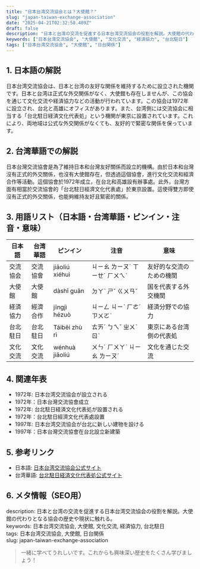 ```yaml
---
title: "日本台湾交流協会とは？大使館？"
slug: "japan-taiwan-exchange-association"
date: "2025-04-21T02:32:58.409Z"
draft: false
description: "日本と台湾の交流を促進する日本台湾交流協会の役割を解説。大使館の代わりとなる協会の歴史や現状に触れる。"
keywords: ["日本台湾交流協会", "大使館", "文化交流", "経済協力", "台北駐日"]
tags: ["日本台湾交流協会", "大使館", "日台関係"]
---
```


## 1. 日本語の解説  
日本台湾交流協会は、日本と台湾の友好な関係を維持するために設立された機関です。日本と台湾は正式な外交関係がなく、大使館も存在しませんが、この協会を通じて文化交流や経済協力などの活動が行われています。この協会は1972年に設立され、台北と高雄にオフィスがあります。また、台湾側には交流協会に相当する「台北駐日経済文化代表処」という機関が東京に設置されています。これにより、両地域は公式な外交関係がなくても、友好的で緊密な関係を保っています。

## 2. 台湾華語での解説  
日本台灣交流協會是為了維持日本和台灣友好關係而設立的機構。由於日本和台灣沒有正式的外交關係，也沒有大使館存在，但透過這個協會，進行文化交流和經濟合作等活動。這個協會於1972年成立，在台北和高雄設有辦事處。此外，台灣方面有相當於交流協會的「台北駐日經濟文化代表處」於東京設置。這使得雙方即使沒有正式的外交關係，也能夠維持友好且緊密的關係。

## 3. 用語リスト（日本語・台湾華語・ピンイン・注音・意味）  
| 日本語       | 台湾華語                  | ピンイン          | 注音       | 意味                         |
|--------------|--------------------------|-----------------|-----------|----------------------------|
| 交流協会     | 交流協會                | jiāoliú xiéhuì  | ㄐㄧㄠ ㄌㄧㄡˊ ㄒㄧㄝˊ ㄏㄨㄟˋ | 友好的な交流のための機関    |
| 大使館       | 大使館                  | dàshǐ guǎn      | ㄉㄚˋ ㄕˇ ㄍㄨㄢˇ     | 国を代表する外交機関        |
| 経済協力     | 經濟合作                | jīngjì hézuò   | ㄐㄧㄥ ㄐㄧˋ ㄏㄜˊ ㄗㄨㄛˋ | 経済分野での協力             |
| 台北駐日     | 台北駐日                | Táiběi zhù rì   | ㄊㄞˊ ㄅㄟˇ ㄓㄨˋ ㄖˋ | 東京にある台湾側の代表処     |
| 文化交流     | 文化交流                | wénhuà jiāoliú | ㄨㄣˊ ㄏㄨㄚˋ ㄐㄧㄠ ㄌㄧㄡˊ | 文化を通じた交流             |

## 4. 関連年表  
- 1972年: 日本台湾交流協会が設立される  
- 1972年：日本台灣交流協會成立
- 1972年: 台北駐日経済文化代表処が設置される  
- 1972年：台北駐日經濟文化代表處設置
- 1997年: 日本台湾交流協会が台北に新しい建物を設ける  
- 1997年：日本台灣交流協會在台北設立新建築

## 5. 参考リンク  
- 日本語: [日本台湾交流協会公式サイト](https://www.koryu.or.jp/)  
- 台湾華語: [台北駐日経済文化代表処公式サイト](https://www.roc-taiwan.org/jp/)

## 6. メタ情報（SEO用）  
description: 日本と台湾の交流を促進する日本台湾交流協会の役割を解説。大使館の代わりとなる協会の歴史や現状に触れる。  
keywords: 日本台湾交流協会, 大使館, 文化交流, 経済協力, 台北駐日  
tags: 日本台湾交流協会, 大使館, 日台関係  
slug: japan-taiwan-exchange-association

> 一緒に学べてうれしいです。これからも興味深い歴史をたくさん学びましょう！